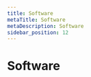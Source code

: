 ```yaml
---
title: Software
metaTitle: Software
metaDescription: Software
sidebar_position: 12
---
```


# Software
